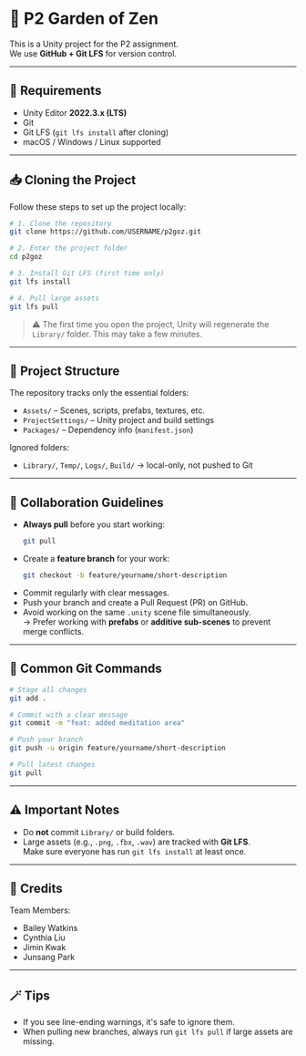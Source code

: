 # 🌿 P2 Garden of Zen

This is a Unity project for the P2 assignment.  
We use **GitHub + Git LFS** for version control.

---

## 🧰 Requirements

- Unity Editor **2022.3.x (LTS)**  
- Git  
- Git LFS (`git lfs install` after cloning)  
- macOS / Windows / Linux supported

---

## 📥 Cloning the Project

Follow these steps to set up the project locally:

```bash
# 1. Clone the repository
git clone https://github.com/USERNAME/p2goz.git

# 2. Enter the project folder
cd p2goz

# 3. Install Git LFS (first time only)
git lfs install

# 4. Pull large assets
git lfs pull
```

> ⚠️ The first time you open the project, Unity will regenerate the `Library/` folder. This may take a few minutes.

---

## 🌿 Project Structure

The repository tracks only the essential folders:

- `Assets/` – Scenes, scripts, prefabs, textures, etc.  
- `ProjectSettings/` – Unity project and build settings  
- `Packages/` – Dependency info (`manifest.json`)

Ignored folders:

- `Library/`, `Temp/`, `Logs/`, `Build/` → local-only, not pushed to Git

---

## 👥 Collaboration Guidelines

- **Always pull** before you start working:
  ```bash
  git pull
  ```
- Create a **feature branch** for your work:
  ```bash
  git checkout -b feature/yourname/short-description
  ```
- Commit regularly with clear messages.
- Push your branch and create a Pull Request (PR) on GitHub.
- Avoid working on the same `.unity` scene file simultaneously.  
  → Prefer working with **prefabs** or **additive sub-scenes** to prevent merge conflicts.

---

## 🧠 Common Git Commands

```bash
# Stage all changes
git add .

# Commit with a clear message
git commit -m "feat: added meditation area"

# Push your branch
git push -u origin feature/yourname/short-description

# Pull latest changes
git pull
```

---

## ⚠️ Important Notes

- Do **not** commit `Library/` or build folders.  
- Large assets (e.g., `.png`, `.fbx`, `.wav`) are tracked with **Git LFS**.  
  Make sure everyone has run `git lfs install` at least once.  

---

## 📝 Credits

Team Members:
- Bailey Watkins
- Cynthia Liu
- Jimin Kwak
- Junsang Park

---

## 🪄 Tips

- If you see line-ending warnings, it's safe to ignore them.  
- When pulling new branches, always run `git lfs pull` if large assets are missing. 
